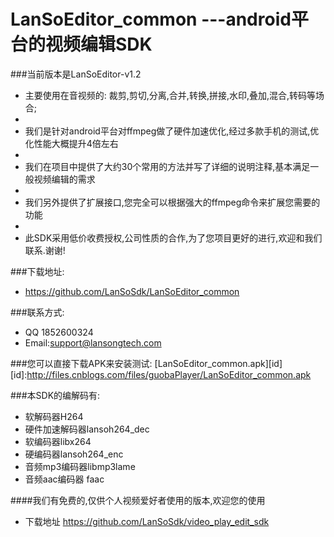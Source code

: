 # LanSoEditor_common  ---android平台的视频编辑SDK

###当前版本是LanSoEditor-v1.2

*  主要使用在音视频的: 裁剪,剪切,分离,合并,转换,拼接,水印,叠加,混合,转码等场合;
*  
*  我们是针对android平台对ffmpeg做了硬件加速优化,经过多款手机的测试,优化性能大概提升4倍左右
*  
*  我们在项目中提供了大约30个常用的方法并写了详细的说明注释,基本满足一般视频编辑的需求
*  
*  我们另外提供了扩展接口,您完全可以根据强大的ffmpeg命令来扩展您需要的功能
*  
*  此SDK采用低价收费授权,公司性质的合作,为了您项目更好的进行,欢迎和我们联系.谢谢!

###下载地址: 
*  https://github.com/LanSoSdk/LanSoEditor_common

###联系方式:
*   QQ 1852600324 
*   Email:support@lansongtech.com

###您可以直接下载APK来安装测试:
  [LanSoEditor_common.apk][id]
[id]:http://files.cnblogs.com/files/guobaPlayer/LanSoEditor_common.apk 

###本SDK的编解码有:
*  软解码器H264
*  硬件加速解码器lansoh264_dec
*  软编码器libx264
*  硬编码器lansoh264_enc
*  音频mp3编码器libmp3lame
*  音频aac编码器 faac

####我们有免费的,仅供个人视频爱好者使用的版本,欢迎您的使用
*   下载地址 https://github.com/LanSoSdk/video_play_edit_sdk  
   















